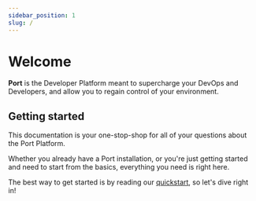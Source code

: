 ```yaml
---
sidebar_position: 1
slug: /
---
```


# Welcome

**Port** is the Developer Platform meant to supercharge your DevOps and Developers, and allow you to regain control of your environment.

## Getting started

This documentation is your one-stop-shop for all of your questions about the Port Platform.

Whether you already have a Port installation, or you're just getting started and need to start from the basics, everything you need is right here.

The best way to get started is by reading our [quickstart](quickstart.md), so let's dive right in!